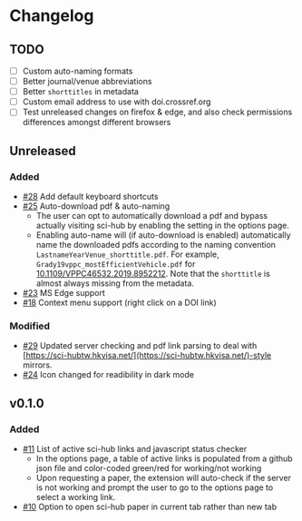 # Changelog

## TODO

- [ ] Custom auto-naming formats
- [ ] Better journal/venue abbreviations
- [ ] Better `shorttitles` in metadata
- [ ] Custom email address to use with doi.crossref.org
- [ ] Test unreleased changes on firefox & edge, and also check permissions differences amongst different browsers

## Unreleased

### Added
- [#28](https://github.com/gchenfc/sci-hub-now/pull/28) Add default keyboard shortcuts
- [#25](https://github.com/gchenfc/sci-hub-now/pull/25) Auto-download pdf & auto-naming
  - The user can opt to automatically download a pdf and bypass actually visiting sci-hub by enabling the setting in the options page.
  - Enabling auto-name will (if auto-download is enabled) automatically name the downloaded pdfs according to the naming convention `LastnameYearVenue_shorttitle.pdf`.  For example, `Grady19vppc_mostEfficientVehicle.pdf` for [10.1109/VPPC46532.2019.8952212](https://doi.org/10.1109/VPPC46532.2019.8952212).  Note that the `shorttitle` is almost always missing from the metadata.
- [#23](https://github.com/gchenfc/sci-hub-now/pull/23) MS Edge support
- [#18](https://github.com/gchenfc/sci-hub-now/pull/18) Context menu support (right click on a DOI link)

### Modified
- [#29](https://github.com/gchenfc/sci-hub-now/pull/29) Updated server checking and pdf link parsing to deal with [https://sci-hubtw.hkvisa.net/](https://sci-hubtw.hkvisa.net/)-style mirrors.
- [#24](https://github.com/gchenfc/sci-hub-now/pull/24) Icon changed for readibility in dark mode

## v0.1.0

### Added
- [#11](https://github.com/gchenfc/sci-hub-now/pull/11) List of active sci-hub links and javascript status checker
  - In the options page, a table of active links is populated from a github json file and color-coded green/red for working/not working
  - Upon requesting a paper, the extension will auto-check if the server is not working and prompt the user to go to the options page to select a working link.
- [#10](https://github.com/gchenfc/sci-hub-now/pull/10) Option to open sci-hub paper in current tab rather than new tab
